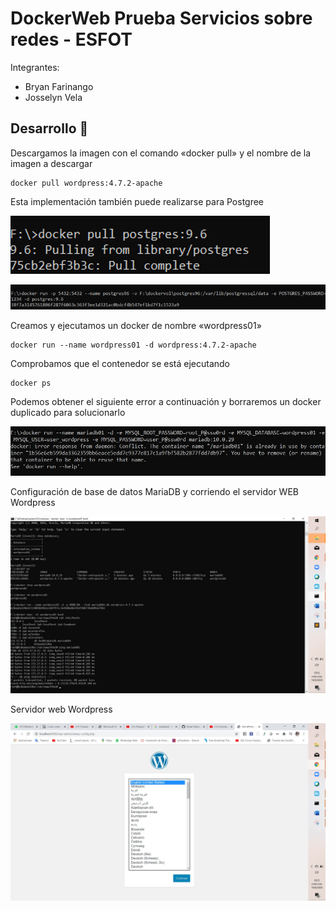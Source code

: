 # DockerWeb Prueba Servicios sobre redes - ESFOT
Integrantes:  
* Bryan Farinango
* Josselyn Vela
## Desarrollo 🚀
Descargamos la imagen con el comando «docker pull» y el nombre de la imagen a descargar
```
docker pull wordpress:4.7.2-apache
```
Esta implementación también puede realizarse para Postgree

![](https://github.com/Bryan-Farinango/dockerWeb/blob/master/assets/w1.png)

![](https://github.com/Bryan-Farinango/dockerWeb/blob/master/assets/w2.png)

Creamos y ejecutamos un docker de nombre «wordpress01»
```
docker run --name wordpress01 -d wordpress:4.7.2-apache
```
Comprobamos que el contenedor se está ejecutando
```
docker ps
```


Podemos obtener el siguiente error a continuación y borraremos un docker duplicado para solucionarlo

![](https://github.com/Bryan-Farinango/dockerWeb/blob/master/assets/p2.png)

Configuración de base de datos MariaDB y corriendo el servidor WEB Wordpress


![](https://github.com/Bryan-Farinango/dockerWeb/blob/master/assets/p3.png)

Servidor web Wordpress

![](https://github.com/Bryan-Farinango/dockerWeb/blob/master/assets/p4.png)





   
